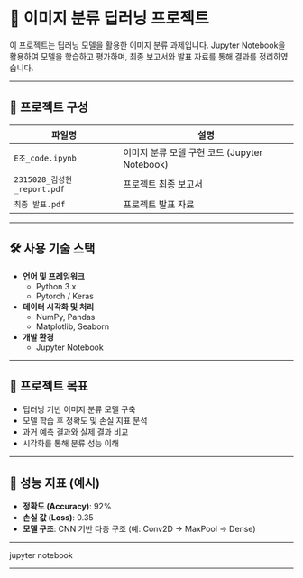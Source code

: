 # 🧠 이미지 분류 딥러닝 프로젝트

이 프로젝트는 딥러닝 모델을 활용한 이미지 분류 과제입니다. Jupyter Notebook을 활용하여 모델을 학습하고 평가하며, 최종 보고서와 발표 자료를 통해 결과를 정리하였습니다.

---

## 📁 프로젝트 구성

| 파일명 | 설명 |
|--------|------|
| `E조_code.ipynb` | 이미지 분류 모델 구현 코드 (Jupyter Notebook) |
| `2315028_김성현_report.pdf` | 프로젝트 최종 보고서 |
| `최종 발표.pdf` | 프로젝트 발표 자료 |

---

## 🛠 사용 기술 스택

- **언어 및 프레임워크**
  - Python 3.x
  - Pytorch / Keras 
- **데이터 시각화 및 처리**
  - NumPy, Pandas
  - Matplotlib, Seaborn
- **개발 환경**
  - Jupyter Notebook

---

## 🚀 프로젝트 목표

- 딥러닝 기반 이미지 분류 모델 구축
- 모델 학습 후 정확도 및 손실 지표 분석
- 과거 예측 결과와 실제 결과 비교
- 시각화를 통해 분류 성능 이해

---

## 🧪 성능 지표 (예시)

- **정확도 (Accuracy)**: 92%
- **손실 값 (Loss)**: 0.35
- **모델 구조**: CNN 기반 다층 구조 (예: Conv2D → MaxPool → Dense)

---

jupyter notebook


---
